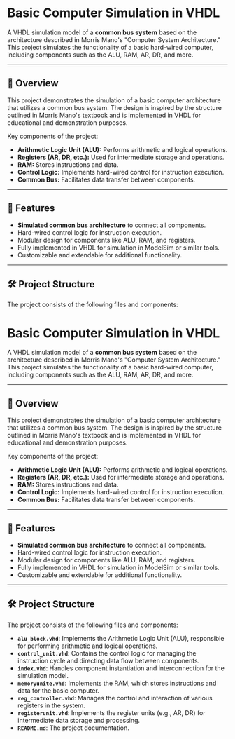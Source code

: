 # Basic Computer Simulation in VHDL  
A VHDL simulation model of a **common bus system** based on the architecture described in Morris Mano's "Computer System Architecture." This project simulates the functionality of a basic hard-wired computer, including components such as the ALU, RAM, AR, DR, and more.  

---

## 📖 Overview  
This project demonstrates the simulation of a basic computer architecture that utilizes a common bus system. The design is inspired by the structure outlined in Morris Mano's textbook and is implemented in VHDL for educational and demonstration purposes.  

Key components of the project:  
- **Arithmetic Logic Unit (ALU):** Performs arithmetic and logical operations.  
- **Registers (AR, DR, etc.):** Used for intermediate storage and operations.  
- **RAM:** Stores instructions and data.  
- **Control Logic:** Implements hard-wired control for instruction execution.  
- **Common Bus:** Facilitates data transfer between components.  

---

## 🚀 Features  
- **Simulated common bus architecture** to connect all components.  
- Hard-wired control logic for instruction execution.  
- Modular design for components like ALU, RAM, and registers.  
- Fully implemented in VHDL for simulation in ModelSim or similar tools.  
- Customizable and extendable for additional functionality.  

---

## 🛠 Project Structure  
The project consists of the following files and components:

# Basic Computer Simulation in VHDL  
A VHDL simulation model of a **common bus system** based on the architecture described in Morris Mano's "Computer System Architecture." This project simulates the functionality of a basic hard-wired computer, including components such as the ALU, RAM, AR, DR, and more.  

---

## 📖 Overview  
This project demonstrates the simulation of a basic computer architecture that utilizes a common bus system. The design is inspired by the structure outlined in Morris Mano's textbook and is implemented in VHDL for educational and demonstration purposes.  

Key components of the project:  
- **Arithmetic Logic Unit (ALU):** Performs arithmetic and logical operations.  
- **Registers (AR, DR, etc.):** Used for intermediate storage and operations.  
- **RAM:** Stores instructions and data.  
- **Control Logic:** Implements hard-wired control for instruction execution.  
- **Common Bus:** Facilitates data transfer between components.  

---

## 🚀 Features  
- **Simulated common bus architecture** to connect all components.  
- Hard-wired control logic for instruction execution.  
- Modular design for components like ALU, RAM, and registers.  
- Fully implemented in VHDL for simulation in ModelSim or similar tools.  
- Customizable and extendable for additional functionality.  

---

## 🛠 Project Structure  
The project consists of the following files and components:

- **`alu_block.vhd`**: Implements the Arithmetic Logic Unit (ALU), responsible for performing arithmetic and logical operations.  
- **`control_unit.vhd`**: Contains the control logic for managing the instruction cycle and directing data flow between components.  
- **`index.vhd`**: Handles component instantiation and interconnection for the simulation model.  
- **`memoryunite.vhd`**: Implements the RAM, which stores instructions and data for the basic computer.  
- **`reg_controller.vhd`**: Manages the control and interaction of various registers in the system.  
- **`registerunit.vhd`**: Implements the register units (e.g., AR, DR) for intermediate data storage and processing.  
- **`README.md`**: The project documentation.

